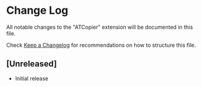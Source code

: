 # Change Log

All notable changes to the "ATCopier" extension will be documented in this file.

Check [Keep a Changelog](http://keepachangelog.com/) for recommendations on how to structure this file.

## [Unreleased]

- Initial release